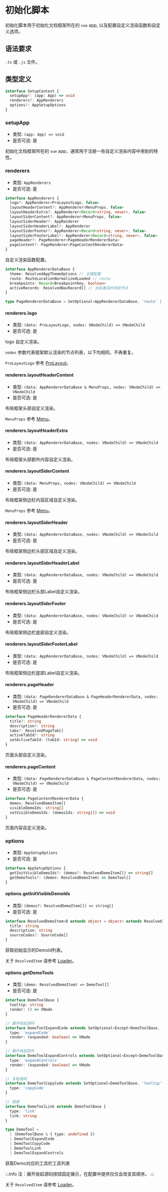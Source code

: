 # 初始化脚本

初始化脚本用于初始化文档框架所在的 `vue` app, 以及配置自定义渲染函数和自定义选项。

## 语法要求

`.ts` 或 `.js` 文件。

## 类型定义

```ts
interface SetupContext {
  setupApp?: (app: App) => void
  renderers?: AppRenderers
  options?: AppSetupOptions
}
```

### setupApp

- 类型: `(app: App) => void`
- 是否可选: 是

初始化文档框架所在的 `vue` app，通常用于注册一些自定义渲染内容中用到的特性。

### renderers

- 类型: `AppRenderers`
- 是否可选: 是

```ts
interface AppRenderers {
  logo?: AppRenderer<ProLayoutLogo, false>
  layoutHeaderContent?: AppRenderer<MenuProps, false>
  layoutHeaderExtra?: AppRenderer<Record<string, never>, false>
  layoutSiderContent?: AppRenderer<MenuProps, false>
  layoutSiderHeader?: AppRenderer
  layoutSiderHeaderLabel?: AppRenderer
  layoutSiderFooter?: AppRenderer<Record<string, never>, false>
  layoutSiderFooterLabel?: AppRenderer<Record<string, never>, false>
  pageHeader?: PageRenderer<PageHeaderRendererData>
  pageContent?: PageRenderer<PageContentRendererData>
}
```

自定义渲染函数配置。

```ts
interface AppRendererDataBase {
  theme: ResolvedAppThemeOptions // 主题配置
  route: RouteLocationNormalizedLoaded // route
  breakpoints: Record<BreakpointKey, boolean>
  activeRecords: ResolvedNavRecord[] // 当前激活的导航节点
}

type PageRendererDataBase = SetOptional<AppRendererDataBase, 'route' | 'activeRecords'>
```

#### renderers.logo

- 类型: `(data: ProLayoutLogo, nodes: VNodeChild) => VNodeChild`
- 是否可选: 是

logo 自定义渲染。

`nodes` 参数代表框架默认渲染的节点列表，以下均相同，不再重复。

`ProLayoutLogo` 参考 [ProLayout](https://idux.site/pro/layout/zh)。

#### renderers.layoutHeaderContent

- 类型: `(data: AppRendererDataBase & MenuProps, nodes: VNodeChild) => VNodeChild`
- 是否可选: 是

布局框架头部自定义渲染。

`MenuProps` 参考 [Menu](https://idux.site/components/menu/zh)。

#### renderers.layoutHeaderExtra

- 类型: `(data: AppRendererDataBase, nodes: VNodeChild) => VNodeChild`
- 是否可选: 是

布局框架头部额外内容自定义渲染。

#### renderers.layoutSiderContent

- 类型: `(data: MenuProps, nodes: VNodeChild) => VNodeChild`
- 是否可选: 是

布局框架侧边栏内容区域自定义渲染。

`MenuProps` 参考 [Menu](https://idux.site/components/menu/zh)。

#### renderers.layoutSiderHeader

- 类型: `(data: AppRendererDataBase, nodes: VNodeChild) => VNodeChild`
- 是否可选: 是

布局框架侧边栏头部区域自定义渲染。

#### renderers.layoutSiderHeaderLabel

- 类型: `(data: AppRendererDataBase, nodes: VNodeChild) => VNodeChild`
- 是否可选: 是

布局框架侧边栏头部Label自定义渲染。

#### renderers.layoutSiderFooter

- 类型: `(data: AppRendererDataBase, nodes: VNodeChild) => VNodeChild`
- 是否可选: 是

布局框架侧边栏底部自定义渲染。

#### renderers.layoutSiderFooterLabel

- 类型: `(data: AppRendererDataBase, nodes: VNodeChild) => VNodeChild`
- 是否可选: 是

布局框架侧边栏底部Label自定义渲染。

#### renderers.pageHeader

- 类型: `(data: PageRendererDataBase & PageHeaderRendererData, nodes: VNodeChild) => VNodeChild`
- 是否可选: 是

```ts
interface PageHeaderRendererData {
  title?: string
  description?: string
  tabs?: ResolvedPageTab[]
  activeTabId?: string
  setActiveTabId: (tabId: string) => void
}
```

页面头部自定义渲染。

#### renderers.pageContent

- 类型: `(data: PageRendererDataBase & PageContentRendererData, nodes: VNodeChild) => VNodeChild`
- 是否可选: 是

```ts
interface PageContentRendererData {
  demos: ResolvedDemoItem[]
  visibleDemoIds: string[]
  setVisibleDemoIds: (demosIds: string[]) => void
}
```

页面内容自定义渲染。

### options

- 类型: `AppSetupOptions`
- 是否可选: 是

```ts
interface AppSetupOptions {
  getInitVisibleDemoIds?: (demos?: ResolvedDemoItem[]) => string[]
  getDemoTools?: (demos: ResolvedDemoItem) => DemoTool[]
}
```

#### options.getInitVisibleDemoIds

- 类型: `(demos?: ResolvedDemoItem[]) => string[]`
- 是否可选: 是

```ts
interface ResolvedDemoItem<D extends object = object> extends ResolvedItem<D> {
  title: string
  description: string
  sourceCodes?: SourceCode[]
}
```

获取初始显示的DemoId列表。

关于 `ResolvedItem` 请参考 [Loader](/loader/Brief/)。

#### options.getDemoTools

- 类型: `(demo: ResolvedDemoItem) => DemoTool[]`
- 是否可选: 是

```ts
interface DemoToolBase {
  tooltip: string
  render: () => VNode
}

// 展开收起源码
interface DemoToolExpandCode extends SetOptional<Except<DemoToolBase, 'render'>, 'tooltip'> {
  type: 'expandCode'
  render: (expanded: boolean) => VNode
}

// 展开收起控件
interface DemoToolExpandControls extends SetOptional<Except<DemoToolBase, 'render'>, 'tooltip'> {
  type: 'expandControls'
  render: (expanded: boolean) => VNode
}

// 复制源码
interface DemoToolCopyCode extends SetOptional<DemoToolBase, 'tooltip' | 'render'> {
  type: 'copyCode'
}

// 链接
interface DemoToolLink extends DemoToolBase {
  type: 'link'
  link: string
}

type DemoTool =
  | (DemoToolBase & { type: undefined })
  | DemoToolExpandCode
  | DemoToolCopyCode
  | DemoToolLink
  | DemoToolExpandControls
```

获取Demo对应的工具栏工具列表

:::info 注：展开收起源码按钮固定展示，在配置中提供仅仅会改变其顺序。
:::

关于 `ResolvedItem` 请参考 [Loader](/loader/Brief/)。